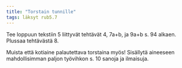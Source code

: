 ```yaml
---
title: "Torstain tunnille"
tags: läksyt rub5.7
---
```


Tee loppuun tekstiin 5 liittyvät tehtävät 4, 7a+b, ja 9a+b s. 94 alkaen. Plussaa tehtävästä 8.

Muista että kotiaine palautettava torstaina myös! Sisällytä aineeseen mahdollisimman paljon työvihkon s. 10 sanoja ja ilmaisuja.